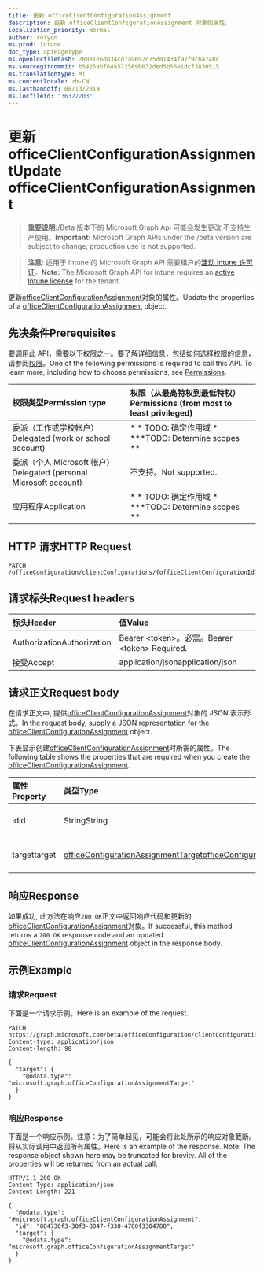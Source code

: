 ```yaml
---
title: 更新 officeClientConfigurationAssignment
description: 更新 officeClientConfigurationAssignment 对象的属性。
localization_priority: Normal
author: rolyon
ms.prod: Intune
doc_type: apiPageType
ms.openlocfilehash: 280e1e6d834cd7a9692c75d01434f97f9cba740c
ms.sourcegitcommit: b5425ebf648572569b032ded5b56e1dcf3830515
ms.translationtype: MT
ms.contentlocale: zh-CN
ms.lasthandoff: 08/13/2019
ms.locfileid: "36322203"
---
```

# <a name="update-officeclientconfigurationassignment"></a><span data-ttu-id="4dad3-103">更新 officeClientConfigurationAssignment</span><span class="sxs-lookup"><span data-stu-id="4dad3-103">Update officeClientConfigurationAssignment</span></span>

> <span data-ttu-id="4dad3-104">**重要说明:**/Beta 版本下的 Microsoft Graph Api 可能会发生更改;不支持生产使用。</span><span class="sxs-lookup"><span data-stu-id="4dad3-104">**Important:** Microsoft Graph APIs under the /beta version are subject to change; production use is not supported.</span></span>

> <span data-ttu-id="4dad3-105">**注意:** 适用于 Intune 的 Microsoft Graph API 需要租户的[活动 Intune 许可证](https://go.microsoft.com/fwlink/?linkid=839381)。</span><span class="sxs-lookup"><span data-stu-id="4dad3-105">**Note:** The Microsoft Graph API for Intune requires an [active Intune license](https://go.microsoft.com/fwlink/?linkid=839381) for the tenant.</span></span>

<span data-ttu-id="4dad3-106">更新[officeClientConfigurationAssignment](../resources/intune-cirrus-officeclientconfigurationassignment.md)对象的属性。</span><span class="sxs-lookup"><span data-stu-id="4dad3-106">Update the properties of a [officeClientConfigurationAssignment](../resources/intune-cirrus-officeclientconfigurationassignment.md) object.</span></span>

## <a name="prerequisites"></a><span data-ttu-id="4dad3-107">先决条件</span><span class="sxs-lookup"><span data-stu-id="4dad3-107">Prerequisites</span></span>
<span data-ttu-id="4dad3-p101">要调用此 API，需要以下权限之一。要了解详细信息，包括如何选择权限的信息，请参阅[权限](/graph/permissions-reference)。</span><span class="sxs-lookup"><span data-stu-id="4dad3-p101">One of the following permissions is required to call this API. To learn more, including how to choose permissions, see [Permissions](/graph/permissions-reference).</span></span>

|<span data-ttu-id="4dad3-110">权限类型</span><span class="sxs-lookup"><span data-stu-id="4dad3-110">Permission type</span></span>|<span data-ttu-id="4dad3-111">权限（从最高特权到最低特权）</span><span class="sxs-lookup"><span data-stu-id="4dad3-111">Permissions (from most to least privileged)</span></span>|
|:---|:---|
|<span data-ttu-id="4dad3-112">委派（工作或学校帐户）</span><span class="sxs-lookup"><span data-stu-id="4dad3-112">Delegated (work or school account)</span></span>|<span data-ttu-id="4dad3-113">\* \* TODO: 确定作用域 \* \*</span><span class="sxs-lookup"><span data-stu-id="4dad3-113">\*\*TODO: Determine scopes \*\*</span></span>|
|<span data-ttu-id="4dad3-114">委派（个人 Microsoft 帐户）</span><span class="sxs-lookup"><span data-stu-id="4dad3-114">Delegated (personal Microsoft account)</span></span>|<span data-ttu-id="4dad3-115">不支持。</span><span class="sxs-lookup"><span data-stu-id="4dad3-115">Not supported.</span></span>|
|<span data-ttu-id="4dad3-116">应用程序</span><span class="sxs-lookup"><span data-stu-id="4dad3-116">Application</span></span>|<span data-ttu-id="4dad3-117">\* \* TODO: 确定作用域 \* \*</span><span class="sxs-lookup"><span data-stu-id="4dad3-117">\*\*TODO: Determine scopes \*\*</span></span>|

## <a name="http-request"></a><span data-ttu-id="4dad3-118">HTTP 请求</span><span class="sxs-lookup"><span data-stu-id="4dad3-118">HTTP Request</span></span>
<!-- {
  "blockType": "ignored"
}
-->
``` http
PATCH /officeConfiguration/clientConfigurations/{officeClientConfigurationId}/assignments/{officeClientConfigurationAssignmentId}
```

## <a name="request-headers"></a><span data-ttu-id="4dad3-119">请求标头</span><span class="sxs-lookup"><span data-stu-id="4dad3-119">Request headers</span></span>
|<span data-ttu-id="4dad3-120">标头</span><span class="sxs-lookup"><span data-stu-id="4dad3-120">Header</span></span>|<span data-ttu-id="4dad3-121">值</span><span class="sxs-lookup"><span data-stu-id="4dad3-121">Value</span></span>|
|:---|:---|
|<span data-ttu-id="4dad3-122">Authorization</span><span class="sxs-lookup"><span data-stu-id="4dad3-122">Authorization</span></span>|<span data-ttu-id="4dad3-123">Bearer &lt;token&gt;。必需。</span><span class="sxs-lookup"><span data-stu-id="4dad3-123">Bearer &lt;token&gt; Required.</span></span>|
|<span data-ttu-id="4dad3-124">接受</span><span class="sxs-lookup"><span data-stu-id="4dad3-124">Accept</span></span>|<span data-ttu-id="4dad3-125">application/json</span><span class="sxs-lookup"><span data-stu-id="4dad3-125">application/json</span></span>|

## <a name="request-body"></a><span data-ttu-id="4dad3-126">请求正文</span><span class="sxs-lookup"><span data-stu-id="4dad3-126">Request body</span></span>
<span data-ttu-id="4dad3-127">在请求正文中, 提供[officeClientConfigurationAssignment](../resources/intune-cirrus-officeclientconfigurationassignment.md)对象的 JSON 表示形式。</span><span class="sxs-lookup"><span data-stu-id="4dad3-127">In the request body, supply a JSON representation for the [officeClientConfigurationAssignment](../resources/intune-cirrus-officeclientconfigurationassignment.md) object.</span></span>

<span data-ttu-id="4dad3-128">下表显示创建[officeClientConfigurationAssignment](../resources/intune-cirrus-officeclientconfigurationassignment.md)时所需的属性。</span><span class="sxs-lookup"><span data-stu-id="4dad3-128">The following table shows the properties that are required when you create the [officeClientConfigurationAssignment](../resources/intune-cirrus-officeclientconfigurationassignment.md).</span></span>

|<span data-ttu-id="4dad3-129">属性</span><span class="sxs-lookup"><span data-stu-id="4dad3-129">Property</span></span>|<span data-ttu-id="4dad3-130">类型</span><span class="sxs-lookup"><span data-stu-id="4dad3-130">Type</span></span>|<span data-ttu-id="4dad3-131">说明</span><span class="sxs-lookup"><span data-stu-id="4dad3-131">Description</span></span>|
|:---|:---|:---|
|<span data-ttu-id="4dad3-132">id</span><span class="sxs-lookup"><span data-stu-id="4dad3-132">id</span></span>|<span data-ttu-id="4dad3-133">String</span><span class="sxs-lookup"><span data-stu-id="4dad3-133">String</span></span>|<span data-ttu-id="4dad3-134">尚未记录</span><span class="sxs-lookup"><span data-stu-id="4dad3-134">Not yet documented</span></span>|
|<span data-ttu-id="4dad3-135">target</span><span class="sxs-lookup"><span data-stu-id="4dad3-135">target</span></span>|[<span data-ttu-id="4dad3-136">officeConfigurationAssignmentTarget</span><span class="sxs-lookup"><span data-stu-id="4dad3-136">officeConfigurationAssignmentTarget</span></span>](../resources/intune-cirrus-officeconfigurationassignmenttarget.md)|<span data-ttu-id="4dad3-137">尚未记录</span><span class="sxs-lookup"><span data-stu-id="4dad3-137">Not yet documented</span></span>|



## <a name="response"></a><span data-ttu-id="4dad3-138">响应</span><span class="sxs-lookup"><span data-stu-id="4dad3-138">Response</span></span>
<span data-ttu-id="4dad3-139">如果成功, 此方法在响应`200 OK`正文中返回响应代码和更新的[officeClientConfigurationAssignment](../resources/intune-cirrus-officeclientconfigurationassignment.md)对象。</span><span class="sxs-lookup"><span data-stu-id="4dad3-139">If successful, this method returns a `200 OK` response code and an updated [officeClientConfigurationAssignment](../resources/intune-cirrus-officeclientconfigurationassignment.md) object in the response body.</span></span>

## <a name="example"></a><span data-ttu-id="4dad3-140">示例</span><span class="sxs-lookup"><span data-stu-id="4dad3-140">Example</span></span>

### <a name="request"></a><span data-ttu-id="4dad3-141">请求</span><span class="sxs-lookup"><span data-stu-id="4dad3-141">Request</span></span>
<span data-ttu-id="4dad3-142">下面是一个请求示例。</span><span class="sxs-lookup"><span data-stu-id="4dad3-142">Here is an example of the request.</span></span>
``` http
PATCH https://graph.microsoft.com/beta/officeConfiguration/clientConfigurations/{officeClientConfigurationId}/assignments/{officeClientConfigurationAssignmentId}
Content-type: application/json
Content-length: 98

{
  "target": {
    "@odata.type": "microsoft.graph.officeConfigurationAssignmentTarget"
  }
}
```

### <a name="response"></a><span data-ttu-id="4dad3-143">响应</span><span class="sxs-lookup"><span data-stu-id="4dad3-143">Response</span></span>
<span data-ttu-id="4dad3-p102">下面是一个响应示例。注意：为了简单起见，可能会将此处所示的响应对象截断。将从实际调用中返回所有属性。</span><span class="sxs-lookup"><span data-stu-id="4dad3-p102">Here is an example of the response. Note: The response object shown here may be truncated for brevity. All of the properties will be returned from an actual call.</span></span>
``` http
HTTP/1.1 200 OK
Content-Type: application/json
Content-Length: 221

{
  "@odata.type": "#microsoft.graph.officeClientConfigurationAssignment",
  "id": "804730f3-30f3-8047-f330-4780f3304780",
  "target": {
    "@odata.type": "microsoft.graph.officeConfigurationAssignmentTarget"
  }
}
```






